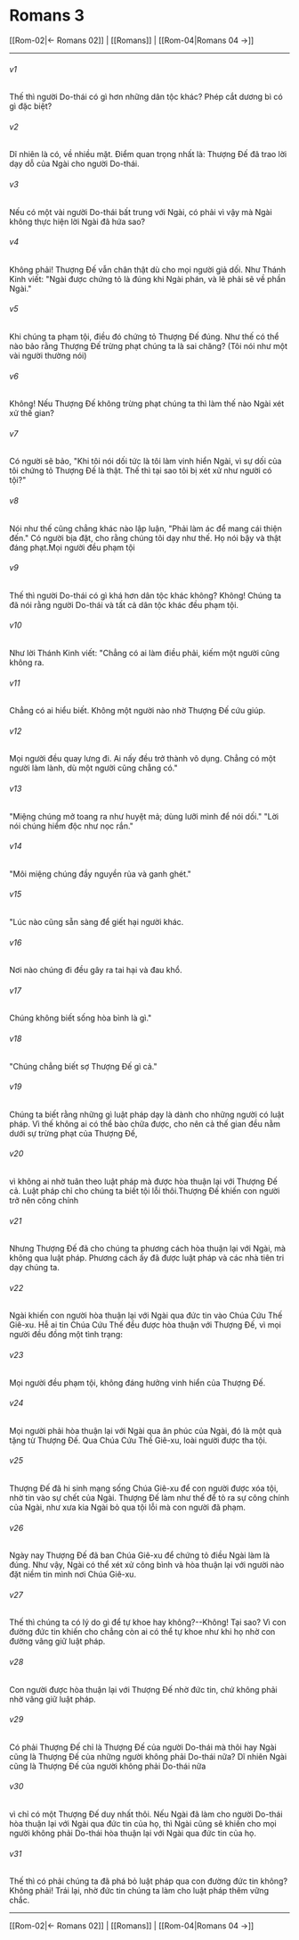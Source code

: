 # Romans 3

[[Rom-02|← Romans 02]] | [[Romans]] | [[Rom-04|Romans 04 →]]
***



###### v1 
Thế thì người Do-thái có gì hơn những dân tộc khác? Phép cắt dương bì có gì đặc biệt? 

###### v2 
Dĩ nhiên là có, về nhiều mặt. Điểm quan trọng nhất là: Thượng Đế đã trao lời dạy dỗ của Ngài cho người Do-thái. 

###### v3 
Nếu có một vài người Do-thái bất trung với Ngài, có phải vì vậy mà Ngài không thực hiện lời Ngài đã hứa sao? 

###### v4 
Không phải! Thượng Đế vẫn chân thật dù cho mọi người giả dối. Như Thánh Kinh viết: "Ngài được chứng tỏ là đúng khi Ngài phán, và lẽ phải sẽ về phần Ngài." 

###### v5 
Khi chúng ta phạm tội, điều đó chứng tỏ Thượng Đế đúng. Như thế có thể nào bảo rằng Thượng Đế trừng phạt chúng ta là sai chăng? (Tôi nói như một vài người thường nói) 

###### v6 
Không! Nếu Thượng Đế không trừng phạt chúng ta thì làm thế nào Ngài xét xử thế gian? 

###### v7 
Có người sẽ bảo, "Khi tôi nói dối tức là tôi làm vinh hiển Ngài, vì sự dối của tôi chứng tỏ Thượng Đế là thật. Thế thì tại sao tôi bị xét xử như người có tội?" 

###### v8 
Nói như thế cũng chẳng khác nào lập luận, "Phải làm ác để mang cái thiện đến." Có người bịa đặt, cho rằng chúng tôi dạy như thế. Họ nói bậy và thật đáng phạt.Mọi người đều phạm tội 

###### v9 
Thế thì người Do-thái có gì khá hơn dân tộc khác không? Không! Chúng ta đã nói rằng người Do-thái và tất cả dân tộc khác đều phạm tội. 

###### v10 
Như lời Thánh Kinh viết: "Chẳng có ai làm điều phải, kiếm một người cũng không ra. 

###### v11 
Chẳng có ai hiểu biết. Không một người nào nhờ Thượng Đế cứu giúp. 

###### v12 
Mọi người đều quay lưng đi. Ai nấy đều trở thành vô dụng. Chẳng có một người làm lành, dù một người cũng chẳng có." 

###### v13 
"Miệng chúng mở toang ra như huyệt mả; dùng lưỡi mình để nói dối." "Lời nói chúng hiểm độc như nọc rắn." 

###### v14 
"Môi miệng chúng đầy nguyền rủa và ganh ghét." 

###### v15 
"Lúc nào cũng sẵn sàng để giết hại người khác. 

###### v16 
Nơi nào chúng đi đều gây ra tai hại và đau khổ. 

###### v17 
Chúng không biết sống hòa bình là gì." 

###### v18 
"Chúng chẳng biết sợ Thượng Đế gì cả." 

###### v19 
Chúng ta biết rằng những gì luật pháp dạy là dành cho những người có luật pháp. Vì thế không ai có thể bào chữa được, cho nên cả thế gian đều nằm dưới sự trừng phạt của Thượng Đế, 

###### v20 
vì không ai nhờ tuân theo luật pháp mà được hòa thuận lại với Thượng Đế cả. Luật pháp chỉ cho chúng ta biết tội lỗi thôi.Thượng Đế khiến con người trở nên công chính 

###### v21 
Nhưng Thượng Đế đã cho chúng ta phương cách hòa thuận lại với Ngài, mà không qua luật pháp. Phương cách ấy đã được luật pháp và các nhà tiên tri dạy chúng ta. 

###### v22 
Ngài khiến con người hòa thuận lại với Ngài qua đức tin vào Chúa Cứu Thế Giê-xu. Hễ ai tin Chúa Cứu Thế đều được hòa thuận với Thượng Đế, vì mọi người đều đồng một tình trạng: 

###### v23 
Mọi người đều phạm tội, không đáng hưởng vinh hiển của Thượng Đế. 

###### v24 
Mọi người phải hòa thuận lại với Ngài qua ân phúc của Ngài, đó là một quà tặng từ Thượng Đế. Qua Chúa Cứu Thế Giê-xu, loài người được tha tội. 

###### v25 
Thượng Đế đã hi sinh mạng sống Chúa Giê-xu để con người được xóa tội, nhờ tin vào sự chết của Ngài. Thượng Đế làm như thế để tỏ ra sự công chính của Ngài, như xưa kia Ngài bỏ qua tội lỗi mà con người đã phạm. 

###### v26 
Ngày nay Thượng Đế đã ban Chúa Giê-xu để chứng tỏ điều Ngài làm là đúng. Như vậy, Ngài có thể xét xử công bình và hòa thuận lại với người nào đặt niềm tin mình nơi Chúa Giê-xu. 

###### v27 
Thế thì chúng ta có lý do gì để tự khoe hay không?--Không! Tại sao? Vì con đường đức tin khiến cho chẳng còn ai có thể tự khoe như khi họ nhờ con đường vâng giữ luật pháp. 

###### v28 
Con người được hòa thuận lại với Thượng Đế nhờ đức tin, chứ không phải nhờ vâng giữ luật pháp. 

###### v29 
Có phải Thượng Đế chỉ là Thượng Đế của người Do-thái mà thôi hay Ngài cũng là Thượng Đế của những người không phải Do-thái nữa? Dĩ nhiên Ngài cũng là Thượng Đế của người không phải Do-thái nữa 

###### v30 
vì chỉ có một Thượng Đế duy nhất thôi. Nếu Ngài đã làm cho người Do-thái hòa thuận lại với Ngài qua đức tin của họ, thì Ngài cũng sẽ khiến cho mọi người không phải Do-thái hòa thuận lại với Ngài qua đức tin của họ. 

###### v31 
Thế thì có phải chúng ta đã phá bỏ luật pháp qua con đường đức tin không? Không phải! Trái lại, nhờ đức tin chúng ta làm cho luật pháp thêm vững chắc.

***
[[Rom-02|← Romans 02]] | [[Romans]] | [[Rom-04|Romans 04 →]]
